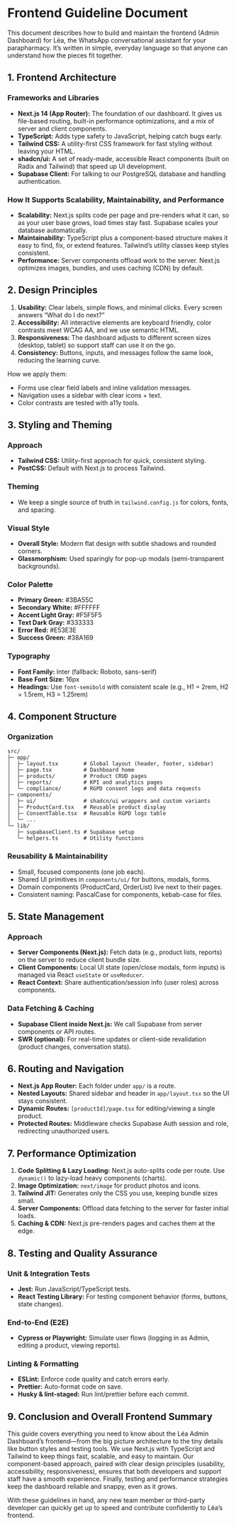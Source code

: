 # Frontend Guideline Document

This document describes how to build and maintain the frontend (Admin Dashboard) for Léa, the WhatsApp conversational assistant for your parapharmacy. It’s written in simple, everyday language so that anyone can understand how the pieces fit together.

## 1. Frontend Architecture

### Frameworks and Libraries
- **Next.js 14 (App Router):** The foundation of our dashboard. It gives us file-based routing, built-in performance optimizations, and a mix of server and client components.
- **TypeScript:** Adds type safety to JavaScript, helping catch bugs early.
- **Tailwind CSS:** A utility-first CSS framework for fast styling without leaving your HTML.
- **shadcn/ui:** A set of ready-made, accessible React components (built on Radix and Tailwind) that speed up UI development.
- **Supabase Client:** For talking to our PostgreSQL database and handling authentication.

### How It Supports Scalability, Maintainability, and Performance
- **Scalability:** Next.js splits code per page and pre-renders what it can, so as your user base grows, load times stay fast. Supabase scales your database automatically.
- **Maintainability:** TypeScript plus a component-based structure makes it easy to find, fix, or extend features. Tailwind’s utility classes keep styles consistent.
- **Performance:** Server components offload work to the server. Next.js optimizes images, bundles, and uses caching (CDN) by default.

## 2. Design Principles

1. **Usability:** Clear labels, simple flows, and minimal clicks. Every screen answers “What do I do next?”
2. **Accessibility:** All interactive elements are keyboard friendly, color contrasts meet WCAG AA, and we use semantic HTML.
3. **Responsiveness:** The dashboard adjusts to different screen sizes (desktop, tablet) so support staff can use it on the go.
4. **Consistency:** Buttons, inputs, and messages follow the same look, reducing the learning curve.

How we apply them:
- Forms use clear field labels and inline validation messages.
- Navigation uses a sidebar with clear icons + text.
- Color contrasts are tested with a11y tools.

## 3. Styling and Theming

### Approach
- **Tailwind CSS:** Utility-first approach for quick, consistent styling.
- **PostCSS:** Default with Next.js to process Tailwind.

### Theming
- We keep a single source of truth in `tailwind.config.js` for colors, fonts, and spacing.

### Visual Style
- **Overall Style:** Modern flat design with subtle shadows and rounded corners.
- **Glassmorphism:** Used sparingly for pop-up modals (semi-transparent backgrounds).

### Color Palette
- **Primary Green:** #3BA55C
- **Secondary White:** #FFFFFF
- **Accent Light Gray:** #F5F5F5
- **Text Dark Gray:** #333333
- **Error Red:** #E53E3E
- **Success Green:** #38A169

### Typography
- **Font Family:** Inter (fallback: Roboto, sans-serif)
- **Base Font Size:** 16px
- **Headings:** Use `font-semibold` with consistent scale (e.g., H1 = 2rem, H2 = 1.5rem, H3 = 1.25rem)

## 4. Component Structure

### Organization
```text
src/
├─ app/
│  ├─ layout.tsx        # Global layout (header, footer, sidebar)
│  ├─ page.tsx          # Dashboard home
│  ├─ products/         # Product CRUD pages
│  ├─ reports/          # KPI and analytics pages
│  └─ compliance/       # RGPD consent logs and data requests
├─ components/
│  ├─ ui/               # shadcn/ui wrappers and custom variants
│  ├─ ProductCard.tsx   # Reusable product display
│  ├─ ConsentTable.tsx  # Reusable RGPD logs table
│  └─ ...
└─ lib/
   ├─ supabaseClient.ts # Supabase setup
   └─ helpers.ts        # Utility functions
```

### Reusability & Maintainability
- Small, focused components (one job each).
- Shared UI primitives in `components/ui/` for buttons, modals, forms.
- Domain components (ProductCard, OrderList) live next to their pages.
- Consistent naming: PascalCase for components, kebab-case for files.

## 5. State Management

### Approach
- **Server Components (Next.js):** Fetch data (e.g., product lists, reports) on the server to reduce client bundle size.
- **Client Components:** Local UI state (open/close modals, form inputs) is managed via React `useState` or `useReducer`.
- **React Context:** Share authentication/session info (user roles) across components.

### Data Fetching & Caching
- **Supabase Client inside Next.js:** We call Supabase from server components or API routes.
- **SWR (optional):** For real-time updates or client-side revalidation (product changes, conversation stats).

## 6. Routing and Navigation

- **Next.js App Router:** Each folder under `app/` is a route.
- **Nested Layouts:** Shared sidebar and header in `app/layout.tsx` so the UI stays consistent.
- **Dynamic Routes:** `[productId]/page.tsx` for editing/viewing a single product.
- **Protected Routes:** Middleware checks Supabase Auth session and role, redirecting unauthorized users.

## 7. Performance Optimization

1. **Code Splitting & Lazy Loading:** Next.js auto-splits code per route. Use `dynamic()` to lazy-load heavy components (charts).
2. **Image Optimization:** `next/image` for product photos and icons.
3. **Tailwind JIT:** Generates only the CSS you use, keeping bundle sizes small.
4. **Server Components:** Offload data fetching to the server for faster initial loads.
5. **Caching & CDN:** Next.js pre-renders pages and caches them at the edge.

## 8. Testing and Quality Assurance

### Unit & Integration Tests
- **Jest:** Run JavaScript/TypeScript tests.
- **React Testing Library:** For testing component behavior (forms, buttons, state changes).

### End-to-End (E2E)
- **Cypress or Playwright:** Simulate user flows (logging in as Admin, editing a product, viewing reports).

### Linting & Formatting
- **ESLint:** Enforce code quality and catch errors early.
- **Prettier:** Auto-format code on save.
- **Husky & lint-staged:** Run lint/prettier before each commit.

## 9. Conclusion and Overall Frontend Summary

This guide covers everything you need to know about the Léa Admin Dashboard’s frontend—from the big picture architecture to the tiny details like button styles and testing tools. We use Next.js with TypeScript and Tailwind to keep things fast, scalable, and easy to maintain. Our component-based approach, paired with clear design principles (usability, accessibility, responsiveness), ensures that both developers and support staff have a smooth experience. Finally, testing and performance strategies keep the dashboard reliable and snappy, even as it grows.

With these guidelines in hand, any new team member or third-party developer can quickly get up to speed and contribute confidently to Léa’s frontend.